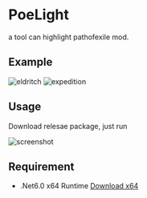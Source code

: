 # PoeLight

a tool can highlight pathofexile mod.

## Example

![eldritch](https://github.com/dotsx/PoeLight/assets/89591768/813e3558-62ab-421e-afa7-4a0fe49ae118)
![expedition](https://github.com/dotsx/PoeLight/assets/89591768/97d08d75-93e8-4aee-9740-1f2f8d9896fe)

## Usage

Download relesae package, just run

![screenshot](https://github.com/dotsx/PoeLight/assets/89591768/0bbd4f1c-412b-4323-9d30-9ee226361bc8)


## Requirement

- .Net6.0 x64 Runtime [Download x64](https://dotnet.microsoft.com/en-us/download/dotnet/thank-you/runtime-desktop-6.0.20-windows-x64-installer)
